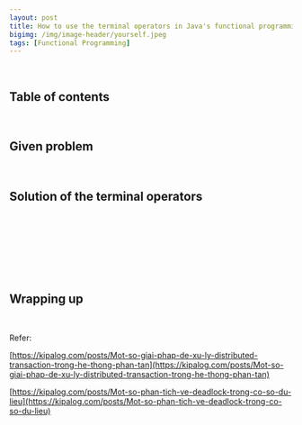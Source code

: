 ```yaml
---
layout: post
title: How to use the terminal operators in Java's functional programming
bigimg: /img/image-header/yourself.jpeg
tags: [Functional Programming]
---
```





<br>

## Table of contents





<br>

## Given problem





<br>

## Solution of the terminal operators 






<br>

## 




<br>

## 




<br>

## Wrapping up




<br>

Refer:

[https://kipalog.com/posts/Mot-so-giai-phap-de-xu-ly-distributed-transaction-trong-he-thong-phan-tan](https://kipalog.com/posts/Mot-so-giai-phap-de-xu-ly-distributed-transaction-trong-he-thong-phan-tan)

[https://kipalog.com/posts/Mot-so-phan-tich-ve-deadlock-trong-co-so-du-lieu](https://kipalog.com/posts/Mot-so-phan-tich-ve-deadlock-trong-co-so-du-lieu)

